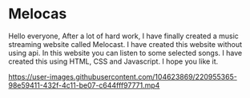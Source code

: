 # Melocas
Hello everyone, After a lot of hard work, I have finally created a music streaming website called Melocast. I have created this website without using api. In this website you can listen to some selected songs. I have created this using HTML, CSS and Javascript. I hope you like it.

https://user-images.githubusercontent.com/104623869/220955365-98e59411-432f-4c11-be07-c644fff97771.mp4

